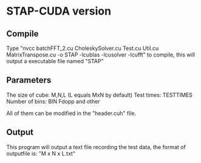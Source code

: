 # STAP-CUDA version

## Compile 
Type "nvcc batchFFT_2.cu CholeskySolver.cu Test.cu Util.cu MatrixTranspose.cu -o STAP -lcublas -lcusolver -lcufft" to compile, 
this will output a executable file named "STAP"

## Parameters 
The size of cube: M,N,L (L equals MxN by default) 
Test times: TESTTIMES 
Number of bins: BIN 
Fdopp and other

All of them can be modified in the "header.cuh" file.

## Output 
This program will output a text file recording the test data, 
the format of outputfile is: "M x N x L.txt"
